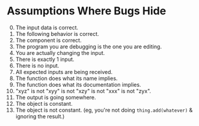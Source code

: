 # Assumptions Where Bugs Hide
0. The input data is correct.
0. The following behavior is correct.
0. The component is correct.
0. The program you are debugging is the one you are editing.
0. You are actually changing the input.
0. There is exactly 1 input.
0. There is no input.
0. All expected inputs are being received.
0. The function does what its name implies.
0. The function does what its documentation implies.
0. "xyz" is not "xyy" is not "xzy" is not "xxx" is not "zyx".
0. The output is going somewhere.
0. The object is constant.
0. The object is not constant. (eg, you're not doing `thing.add(whatever)` & ignoring the result.)
